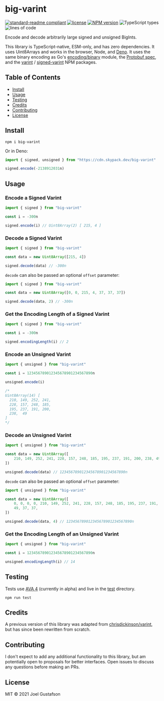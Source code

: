 # big-varint

[![standard-readme compliant](https://img.shields.io/badge/readme%20style-standard-brightgreen.svg)](https://github.com/RichardLitt/standard-readme) [![license](https://img.shields.io/github/license/joeltg/big-varint)](https://opensource.org/licenses/MIT) [![NPM version](https://img.shields.io/npm/v/big-varint)](https://www.npmjs.com/package/big-varint) ![TypeScript types](https://img.shields.io/npm/types/big-varint) ![lines of code](https://img.shields.io/tokei/lines/github/joeltg/big-varint)

Encode and decode arbitrarily large signed and unsigned BigInts.

This library is TypeScript-native, ESM-only, and has zero dependencies. It uses Uint8Arrays and works in the browser, Node, and [Deno](https://deno.land/). It uses the same binary encoding as Go's [encoding/binary](https://pkg.go.dev/encoding/binary) module, the [Protobuf spec](https://developers.google.com/protocol-buffers/docs/encoding), and the [varint](https://www.npmjs.com/package/varint) / [signed-varint](https://www.npmjs.com/package/signed-varint) NPM packages.

## Table of Contents

- [Install](#install)
- [Usage](#usage)
- [Testing](#testing)
- [Credits](#credits)
- [Contributing](#contributing)
- [License](#license)

## Install

```
npm i big-varint
```

Or in Deno:

```typescript
import { signed, unsigned } from "https://cdn.skypack.dev/big-varint"

signed.encode(-2138912031n)
```

## Usage

### Encode a Signed Varint

```typescript
import { signed } from "big-varint"

const i = -300n

signed.encode(i) // Uint8Array(2) [ 215, 4 ]
```

### Decode a Signed Varint

```typescript
import { signed } from "big-varint"

const data = new Uint8Array([215, 4])

signed.decode(data) // -300n
```

`decode` can also be passed an optional `offset` parameter:

```typescript
import { signed } from "big-varint"

const data = new Uint8Array([0, 0, 215, 4, 37, 37, 37])

signed.decode(data, 2) // -300n
```

### Get the Encoding Length of a Signed Varint

```typescript
import { signed } from "big-varint"

const i = -300n

signed.encodingLength(i) // 2
```

### Encode an Unsigned Varint

```typescript
import { unsigned } from "big-varint"

const i = 123456789012345678901234567890n

unsigned.encode(i)

/*
Uint8Array(14) [
  210, 149, 252, 241,
  228, 157, 248, 185,
  195, 237, 191, 200,
  238,  49
]
*/
```

### Decode an Unsigned Varint

```typescript
import { unsigned } from "big-varint"

const data = new Uint8Array([
	210, 149, 252, 241, 228, 157, 248, 185, 195, 237, 191, 200, 238, 49,
])

unsigned.decode(data) // 123456789012345678901234567890n
```

`decode` can also be passed an optional `offset` parameter:

```typescript
import { unsigned } from "big-varint"

const data = new Uint8Array([
	0, 0, 0, 0, 210, 149, 252, 241, 228, 157, 248, 185, 195, 237, 191, 200, 238,
	49, 37, 37,
])

unsigned.decode(data, 4) // 123456789012345678901234567890n
```

### Get the Encoding Length of an Unsigned Varint

```typescript
import { unsigned } from "big-varint"

const i = 123456789012345678901234567890n

unsigned.encodingLength(i) // 14
```

## Testing

Tests use [AVA 4](https://github.com/avajs/ava) (currently in alpha) and live in the [test](./test/) directory.

```
npm run test
```

## Credits

A previous version of this library was adapted from [chrisdickinson/varint](https://github.com/chrisdickinson/varint), but has since been rewritten from scratch.

## Contributing

I don't expect to add any additional functionality to this library, but am potentially open to proposals for better interfaces. Open issues to discuss any questions before making an PRs.

## License

MIT © 2021 Joel Gustafson
